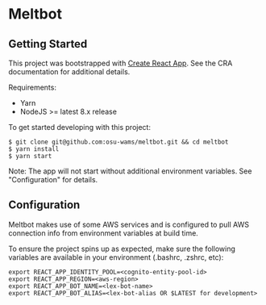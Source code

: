 # Meltbot

## Getting Started

This project was bootstrapped with [Create React App](https://github.com/facebook/create-react-app). See the CRA documentation for additional details.

Requirements:

- Yarn
- NodeJS >= latest 8.x release

To get started developing with this project:

```
$ git clone git@github.com:osu-wams/meltbot.git && cd meltbot
$ yarn install
$ yarn start
```

Note: The app will not start without additional environment variables. See "Configuration" for details.

## Configuration

Meltbot makes use of some AWS services and is configured to pull AWS connection info from environment variables at build time.

To ensure the project spins up as expected, make sure the following variables are available in your environment (.bashrc, .zshrc, etc):

```
export REACT_APP_IDENTITY_POOL=<cognito-entity-pool-id>
export REACT_APP_REGION=<aws-region>
export REACT_APP_BOT_NAME=<lex-bot-name>
export REACT_APP_BOT_ALIAS=<lex-bot-alias OR $LATEST for development>
```
